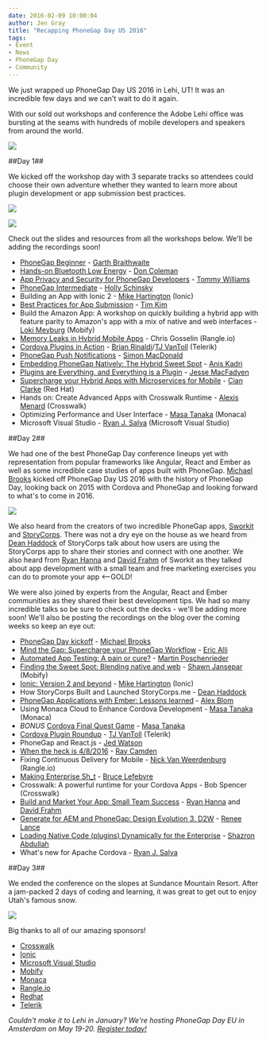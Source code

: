 ```yaml
---
date: 2016-02-09 10:00:04
author: Jen Gray
title: "Recapping PhoneGap Day US 2016"
tags:
- Event
- News
- PhoneGap Day
- Community
---
```


We just wrapped up PhoneGap Day US 2016 in Lehi, UT! It was an incredible few days and we can't wait to do it again.

With our sold out workshops and conference the Adobe Lehi office was bursting at the seams with hundreds of mobile developers and speakers from around the world.

![](/blog/uploads/2016-02/pgd5.jpg)

##Day 1##

We kicked off the workshop day with 3 separate tracks so attendees could choose their own adventure whether they wanted to learn more about plugin development or app submission best practices.

![](/blog/uploads/2016-02/pgd3.jpg)

![](/blog/uploads/2016-02/pgd2.jpg)

Check out the slides and resources from all the workshops below. We'll be adding the recordings soon!

- [PhoneGap Beginner](https://github.com/garthdb/phonegap-day-workshop-beginner/wiki) - [Garth Braithwaite](https://twitter.com/GarthDB)
- [Hands-on Bluetooth Low Energy](http://don.github.io/slides/2016-01-28-phonegap-day/#/) - [Don Coleman](https://twitter.com/doncoleman)
- [App Privacy and Security for PhoneGap Developers](http://devgeeks.github.io/pixfor-vulnerable/assets/player/KeynoteDHTMLPlayer.html#0) - [Tommy Williams](https://twitter.com/theRealDevgeeks)
- [PhoneGap Intermediate](http://hollyschinsky.github.io/spotify-browser/) - [Holly Schinsky](https://twitter.com/devgirlFL)
- Building an App with Ionic 2 - [Mike Hartington](https://twitter.com/mhartington) (Ionic)
- [Best Practices for App Submission](https://github.com/timkim/phonegap-day-workshop-app-submission/wiki) - [Tim Kim](https://twitter.com/timkim)
- Build the Amazon App: A workshop on quickly building a hybrid app with feature parity to Amazon's app with a mix of native and web interfaces - [Loki Meyburg](https://twitter.com/LokiMeyburg) (Mobify)
- [Memory Leaks in Hybrid Mobile Apps](https://docs.google.com/presentation/d/1xtbJzqopuDTxBSOuU1ZgK1TjPExuRWXsVqyjC2N_QOw/edit#slide=id.p) - Chris Gosselin (Rangle.io)
- [Cordova Plugins in Action](https://github.com/remotesynth/pluginSampleApp) - [Brian Rinaldi](https://twitter.com/remotesynth)/[TJ VanToll](https://twitter.com/tjvantoll) (Telerik)
- [PhoneGap Push Notifications](http://macdonst.github.io/push-workshop/) - [Simon MacDonald](https://twitter.com/macdonst)
- [Embedding PhoneGap Natively: The Hybrid Sweet Spot](https://github.com/imhotep/InstaSnap) - [Anis Kadri](https://twitter.com/aniskadri)
- [Plugins are Everything, and Everything is a Plugin](http://purplecabbage.github.io/slides/pgd16Plugins/index.html#/) - [Jesse MacFadyen](https://twitter.com/purplecabbage)
- [Supercharge your Hybrid Apps with Microservices for Mobile](https://rawgit.com/cianclarke/cefb9d15ce0caadc923a/raw/5f2db2b6e1f37a623b7f6e9bd0f47fd83aad2bb2/index.html) - [Cian Clarke](https://twitter.com/cianclarke) (Red Hat)
- Hands on: Create Advanced Apps with Crosswalk Runtime - [Alexis Menard](https://twitter.com/darktears) (Crosswalk)
- Optimizing Performance and User Interface - [Masa Tanaka](https://twitter.com/massie) (Monaca)
- Microsoft Visual Studio - [Ryan J. Salva](https://twitter.com/ryanjsalva) (Microsoft Visual Studio)

##Day 2##

We had one of the best PhoneGap Day conference lineups yet with representation from popular frameworks like Angular, React and Ember as well as some incredible case studies of apps built with PhoneGap. [Michael Brooks](https://twitter.com/mwbrooks) kicked off PhoneGap Day US 2016 with the history of PhoneGap Day, looking back on 2015 with Cordova and PhoneGap and looking forward to what's to come in 2016.

![](/blog/uploads/2016-02/pgd4.jpg)

We also heard from the creators of two incredible PhoneGap apps, [Sworkit](http://sworkit.com/) and [StoryCorps](https://storycorps.org/). There was not a dry eye on the house as we heard from [Dean Haddock](https://twitter.com/systemconscious) of StoryCorps talk about how users are using the StoryCorps app to share their stories and connect with one another. We also heard from [Ryan Hanna](https://twitter.com/heryandotus) and [David Frahm](https://twitter.com/davidfrahm) of Sworkit as they talked about app development with a small team and free marketing exercises you can do to promote your app <--GOLD!

We were also joined by experts from the Angular, React and Ember communities as they shared their best development tips. We had so many incredible talks so be sure to check out the decks - we'll be adding more soon! We'll also be posting the recordings on the blog over the coming weeks so keep an eye out:

- [PhoneGap Day kickoff](http://michaelbrooks.ca/deck/2016-01-29-pgday-us/2016-01-29-phonegap-day-us.pdf) - [Michael Brooks](https://twitter.com/mwbrooks)
- [Mind the Gap: Supercharge your PhoneGap Workflow](https://speakerdeck.com/ericalli/supercharge-your-phonegap-workflow) - [Eric Alli](https://twitter.com/_ericalli)
- [Automated App Testing: A pain or cure?](http://www.slideshare.net/MartinPoschenrieder/phonegap-cordova-developer-day-automated-app-testing) - [Martin Poschenrieder](https://twitter.com/mposchenrieder)
- [Finding the Sweet Spot: Blending native and web](http://www.slideshare.net/ShawnJansepar/finding-the-sweet-spot-blending-the-best-of-native-and-web) - [Shawn Jansepar](https://twitter.com/shawnjan8) (Mobify)
- [Ionic: Version 2 and beyond](http://slidedeck.io/mhartington/ionic-v2-and-beyond) - [Mike Hartington](https://twitter.com/mhartington) (Ionic)
- How StoryCorps Built and Launched StoryCorps.me - [Dean Haddock](https://twitter.com/systemconscious)
- [PhoneGap Applications with Ember: Lessons learned](http://www.slideshare.net/AlexBlom/phonegap-day-2016-emberjs-hybrid-apps-tips) - [Alex Blom](https://twitter.com/AlexBlom)
- Using Monaca Cloud to Enhance Cordova Development - [Masa Tanaka](https://twitter.com/massie) (Monaca)
- *BONUS* [Cordova Final Quest Game](https://github.com/masahirotanaka/cordova-final-quest) - [Masa Tanaka](https://twitter.com/massie)
- [Cordova Plugin Roundup](https://www.tjvantoll.com/speaking/slides/Cordova-Plugin-Roundup/Lehi/cordova-plugin-roundup.pdf) - [TJ VanToll](https://twitter.com/tjvantoll) (Telerik)
- PhoneGap and React.js - [Jed Watson](https://twitter.com/JedWatson)
- [When the heck is 4/8/2016](http://static.raymondcamden.com/enclosures/pgday2016.pdf) - [Ray Camden](https://twitter.com/raymondcamden)
- Fixing Continuous Delivery for Mobile - [Nick Van Weerdenburg](https://twitter.com/n1cholasv) (Rangle.io)
- [Making Enterprise Sh_t](http://brucelefebvre.com/slides/pgday-lehi-2016-enterprise/content/phonegap/pgday-talk/en/home.html#/) - [Bruce Lefebvre](https://twitter.com/brucelefebvre)
- Crosswalk: A powerful runtime for your Cordova Apps - Bob Spencer (Crosswalk)
- [Build and Market Your App: Small Team Success](https://www.dropbox.com/s/nt3yvfivno9z502/SWORKIT-PGDAY-US-2016.pdf) - [Ryan Hanna](https://twitter.com/heryandotus) and [David Frahm](https://twitter.com/davidfrahm)
- [Generate for AEM and PhoneGap: Design Evolution 3. D2W](https://speakerdeck.com/rlance01/design-evolution-3-dot-0-d2w) - [Renee Lance](https://twitter.com/AdobeGeekGirl)
- [Loading Native Code (plugins) Dynamically for the Enterprise](https://github.com/phonegap/native-plugin-sync-demo) - [Shazron Abdullah](https://twitter.com/shazron)
- What's new for Apache Cordova - [Ryan J. Salva](https://twitter.com/ryanjsalva)

##Day 3##

We ended the conference on the slopes at Sundance Mountain Resort. After a jam-packed 2 days of coding and learning, it was great to get out to enjoy Utah's famous snow.

![](/blog/uploads/2016-02/pgd6.jpg)

Big thanks to all of our amazing sponsors!

- [Crosswalk](https://crosswalk-project.org/)
- [Ionic](http://ionicframework.com/)
- [Microsoft Visual Studio](https://www.visualstudio.com/)
- [Mobify](http://www.mobify.com/)
- [Monaca](https://monaca.io/)
- [Rangle.io](http://rangle.io/)
- [Redhat](http://www.redhat.com/en)
- [Telerik](http://www.telerik.com/)

*Couldn't make it to Lehi in January? We're hosting PhoneGap Day EU in Amsterdam on May 19-20. [Register today!](http://pgday.phonegap.com/eu2016/)*
